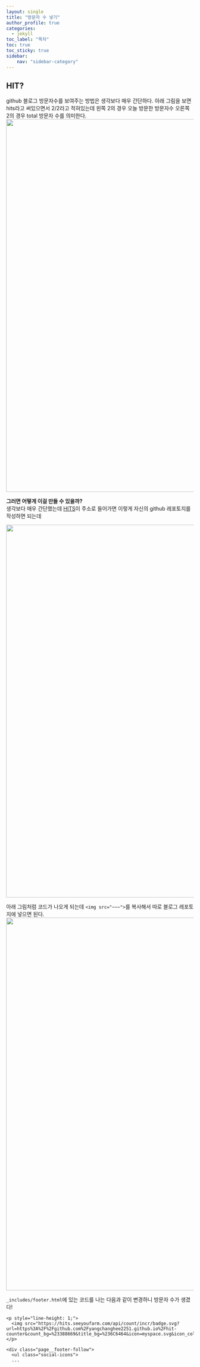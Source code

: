 ```yaml
---
layout: single
title: "방문자 수 넣기"
author_profile: true
categories:
  - jekyll
toc_label: "목차"
toc: true
toc_sticky: true
sidebar:
    nav: "sidebar-category"
---
```


## HIT?
github 블로그 방문자수를 보여주는 방법은 생각보다 매우 간단하다.
아래 그림을 보면 hits라고 써있으면서 2/2라고 적혀있는데 왼쪽 2의 경우 오늘 방문한 방문자수 오른쪽 2의 경우 total 방문자 수를 의미한다.
<img src="../post_images/방문자.png" width="1000px"  title="table1" alt=""/>  

**그러면 어떻게 이걸 만들 수 있을까?**  
생각보다 매우 간단했는데 [HITS](https://hits.seeyoufarm.com/)이 주소로 들어가면 이렇게 자신의 github 레포토지를 작성하면 되는데 

<img src="../post_images/방문자_hits.png" width="1000px"  title="table1" alt=""/>  

아래 그림처럼 코드가 나오게 되는데 `<img src="~~~">`를 복사해서 따로 블로그 레포토지에 넣으면 된다.
<img src="../post_images/방문자_html.png" width="1000px"  title="table1" alt=""/>  

`_includes/footer.html`에 있는 코드를 나는 다음과 같이 변경하니 방문자 수가 생겼다!
```
<p style="line-height: 1;">
  <img src="https://hits.seeyoufarm.com/api/count/incr/badge.svg?url=https%3A%2F%2Fgithub.com%2Fyangchanghee2251.github.io%2Fhit-counter&count_bg=%23388669&title_bg=%236C6464&icon=myspace.svg&icon_color=%230E0E0F&title=hits&edge_flat=false"/>
</p>

<div class="page__footer-follow">
  <ul class="social-icons">
  ...
```